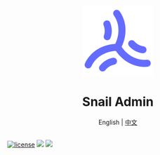 <div align="center">
	<img src="./public/favicon.svg" width="160" />
	<h1>Snail Admin</h1>
  <span>English | <a href="./README.zh_CN.md">中文</a></span>
</div>
<br />

[![license](https://img.shields.io/badge/license-MIT-green.svg)](./LICENSE) ![](https://img.shields.io/github/stars/soybeanjs/soybean-admin) ![](https://img.shields.io/github/forks/soybeanjs/soybean-admin)
